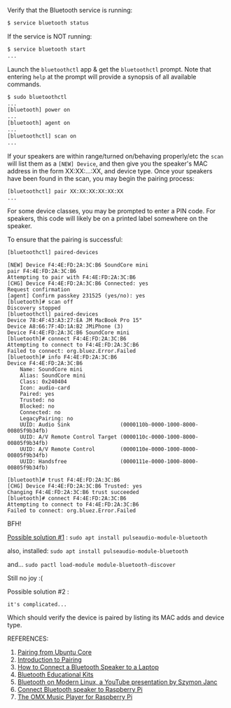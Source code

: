 Verify that the Bluetooth service is running:

```bash
$ service bluetooth status 
```

If the service is NOT running: 

```bash
$ service bluetooth start
...
```

Launch the `bluetoothctl` app & get the `bluetoothctl` prompt.  Note that entering `help` at the prompt will provide a synopsis of all available commands.

```bash
$ sudo bluetoothctl 
...
[bluetooth] power on 
...
[bluetooth] agent on 
...
[bluetoothctl] scan on 
... 
```

If your speakers are within range/turned on/behaving properly/etc the `scan` will list them as a `[NEW] Device`, and then give you the speaker's MAC address in the form XX:XX:…:XX, and device type. Once your speakers have been found in the scan, you may begin the pairing process:

```bash
[bluetoothctl] pair XX:XX:XX:XX:XX:XX 
...
```

For some device classes, you may be prompted to enter a PIN code. For speakers, this code will likely be on a printed label somewhere on the speaker. 

To ensure that the pairing is successful: 

```bash
[bluetoothctl] paired-devices 
```

```
[NEW] Device F4:4E:FD:2A:3C:B6 SoundCore mini
pair F4:4E:FD:2A:3C:B6 
Attempting to pair with F4:4E:FD:2A:3C:B6
[CHG] Device F4:4E:FD:2A:3C:B6 Connected: yes
Request confirmation
[agent] Confirm passkey 231525 (yes/no): yes
[bluetooth]# scan off
Discovery stopped
[bluetoothctl] paired-devices
Device 78:4F:43:A3:27:EA JM MacBook Pro 15"
Device A8:66:7F:4D:1A:B2 JMiPhone (3)
Device F4:4E:FD:2A:3C:B6 SoundCore mini 
[bluetooth]# connect F4:4E:FD:2A:3C:B6
Attempting to connect to F4:4E:FD:2A:3C:B6
Failed to connect: org.bluez.Error.Failed
[bluetooth]# info F4:4E:FD:2A:3C:B6
Device F4:4E:FD:2A:3C:B6
	Name: SoundCore mini
	Alias: SoundCore mini
	Class: 0x240404
	Icon: audio-card
	Paired: yes
	Trusted: no
	Blocked: no
	Connected: no
	LegacyPairing: no
	UUID: Audio Sink                (0000110b-0000-1000-8000-00805f9b34fb)
	UUID: A/V Remote Control Target (0000110c-0000-1000-8000-00805f9b34fb)
	UUID: A/V Remote Control        (0000110e-0000-1000-8000-00805f9b34fb)
	UUID: Handsfree                 (0000111e-0000-1000-8000-00805f9b34fb)
	
[bluetooth]# trust F4:4E:FD:2A:3C:B6
[CHG] Device F4:4E:FD:2A:3C:B6 Trusted: yes
Changing F4:4E:FD:2A:3C:B6 trust succeeded
[bluetooth]# connect F4:4E:FD:2A:3C:B6
Attempting to connect to F4:4E:FD:2A:3C:B6
Failed to connect: org.bluez.Error.Failed 
```

BFH! 

[Possible solution #1](https://unix.stackexchange.com/questions/258074/error-when-trying-to-connect-to-bluetooth-speaker-org-bluez-error-failed) : `sudo apt install pulseaudio-module-bluetooth`  

also, installed: `sudo apt install pulseaudio-module-bluetooth` 

and… `sudo pactl load-module module-bluetooth-discover`

Still no joy :( 

Possible solution #2 : 

```
it's complicated...
```

Which should verify the device is paired by listing its MAC adds and device type.

REFERENCES: 

1. [Pairing from Ubuntu Core](https://docs.ubuntu.com/core/en/stacks/bluetooth/bluez/docs/reference/pairing/outbound.html)  
2. [Introduction to Pairing](https://docs.ubuntu.com/core/en/stacks/bluetooth/bluez/docs/reference/pairing/introduction) 
3. [How to Connect a Bluetooth Speaker to a Laptop](https://www.wikihow.com/Connect-a-Bluetooth-Speaker-to-a-Laptop) 
4. [Bluetooth Educational Kits](https://www.bluetooth.com/develop-with-bluetooth/build/developer-kits?utm_campaign=developer&utm_source=internal&utm_medium=blog&utm_content=bluez-on-pi3) 
5. [Bluetooth on Modern Linux, a YouTube presentation by Szymon Janc](https://www.youtube.com/watch?v=tclS9arLFzk) 
6. [Connect Bluetooth speaker to Raspberry Pi](http://youness.net/raspberry-pi/how-to-connect-bluetooth-headset-or-speaker-to-raspberry-pi-3) 
7. [The OMX Music Player for Raspberry Pi](https://www.raspberrypi.org/documentation/raspbian/applications/omxplayer.md) 
